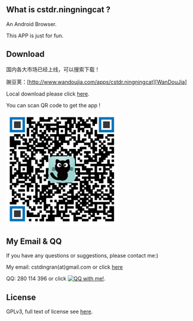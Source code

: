 ## What is cstdr.ningningcat ?
An Android Browser.

This APP is just for fun.

## Download
国内各大市场已经上线，可以搜索下载！

豌豆荚：[http://www.wandoujia.com/apps/cstdr.ningningcat][WanDouJia]

Local download please click [here][LocalDownload].

You can scan QR code to get the app !

[![QR code][QRCode]][LocalDownload]

## My Email & QQ
If you have any questions or suggestions, please contact me:)

My email: cstdingran(at)gmail.com or click [here][Email]

QQ: 280 114 396 or click [![QQ with me!](http://wpa.qq.com/pa?p=2:280114396:41 "QQ with me!")][QQ].

## License
GPLv3, full text of license see [here][LocalLicense].





[LocalLicense]: https://github.com/cstdr/cstdr.ningningcat/blob/master/LICENSE.txt "GPLv3"
[License]: http://www.gnu.org/licenses/gpl-3.0.html "GPLv3"
[LocalDownload]: https://github.com/cstdr/cstdr.ningningcat/raw/master/cstdr.ningningcat.apk "Local Download"
[Email]: mailto:cstdingran@gmail.com "Send email to cstdr"
[QQ]: http://wpa.qq.com/msgrd?v=3&uin=280114396&site=qq&menu=yes "QQ with me"  
[QRCode]: https://github.com/cstdr/cstdr.ningningcat/raw/master/download_qr.png "QR code to get the app !"
[WanDouJia]: http://www.wandoujia.com/apps/cstdr.ningningcat "豌豆荚下载"
